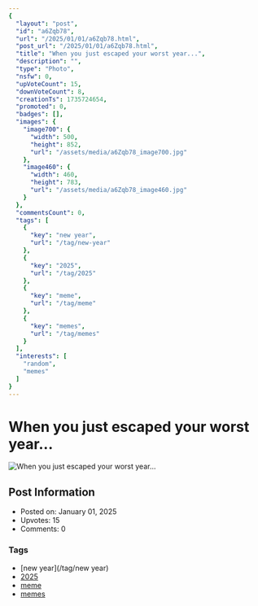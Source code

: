 ```yaml
---
{
  "layout": "post",
  "id": "a6Zqb78",
  "url": "/2025/01/01/a6Zqb78.html",
  "post_url": "/2025/01/01/a6Zqb78.html",
  "title": "When you just escaped your worst year...",
  "description": "",
  "type": "Photo",
  "nsfw": 0,
  "upVoteCount": 15,
  "downVoteCount": 8,
  "creationTs": 1735724654,
  "promoted": 0,
  "badges": [],
  "images": {
    "image700": {
      "width": 500,
      "height": 852,
      "url": "/assets/media/a6Zqb78_image700.jpg"
    },
    "image460": {
      "width": 460,
      "height": 783,
      "url": "/assets/media/a6Zqb78_image460.jpg"
    }
  },
  "commentsCount": 0,
  "tags": [
    {
      "key": "new year",
      "url": "/tag/new-year"
    },
    {
      "key": "2025",
      "url": "/tag/2025"
    },
    {
      "key": "meme",
      "url": "/tag/meme"
    },
    {
      "key": "memes",
      "url": "/tag/memes"
    }
  ],
  "interests": [
    "random",
    "memes"
  ]
}
---
```


# When you just escaped your worst year...

![When you just escaped your worst year...](/assets/media/a6Zqb78_image700.jpg)

## Post Information

- Posted on: January 01, 2025
- Upvotes: 15
- Comments: 0

### Tags

- [new year](/tag/new year)
- [2025](/tag/2025)
- [meme](/tag/meme)
- [memes](/tag/memes)
